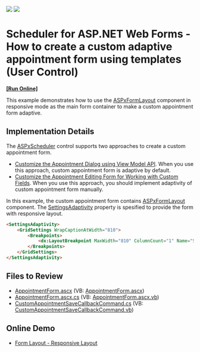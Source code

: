 <!-- default badges list -->
[![](https://img.shields.io/badge/Open_in_DevExpress_Support_Center-FF7200?style=flat-square&logo=DevExpress&logoColor=white)](https://supportcenter.devexpress.com/ticket/details/T960823)
[![](https://img.shields.io/badge/📖_How_to_use_DevExpress_Examples-e9f6fc?style=flat-square)](https://docs.devexpress.com/GeneralInformation/403183)
<!-- default badges end -->

# Scheduler for ASP.NET Web Forms - How to create a custom adaptive appointment form using templates (User Control)
<!-- run online -->
**[[Run Online]](https://codecentral.devexpress.com/324958574/)**
<!-- run online end -->

This example demonstrates how to use the [ASPxFormLayout](https://docs.devexpress.com/AspNet/DevExpress.Web.ASPxFormLayout) component in responsive mode as the main form container to make a custom appointment form adaptive.

## Implementation Details

The [ASPxScheduler](https://docs.devexpress.com/AspNet/DevExpress.Web.ASPxScheduler.ASPxScheduler) control supports two approaches to create a custom appointment form.

* [Customize the Appointment Dialog using View Model API](https://docs.devexpress.com/AspNet/119731/components/scheduler/examples/customization/custom-form-and-custom-fields/how-to-customize-the-appointment-dialog-using-view-model-api-working-with-custom-fields). When you use this approach, custom appointment form is adaptive by default. 
* [Customize the Appointment Editing Form for Working with Custom Fields](https://docs.devexpress.com/AspNet/5464/components/scheduler/examples/customization/custom-form-and-custom-fields/how-to-customize-the-appointment-editing-form-for-working-with-custom-fields). When you use this approach, you should implement adaptivity of custom appointment form manually.

In this example, the custom appointment form contains [ASPxFormLayout](https://docs.devexpress.com/AspNet/DevExpress.Web.ASPxFormLayout) component. The [SettingsAdaptivity](https://docs.devexpress.com/AspNet/DevExpress.Web.ASPxFormLayout.SettingsAdaptivity) property is spesified to provide the form with responsive layout.

```aspx
<SettingsAdaptivity>
    <GridSettings WrapCaptionAtWidth="810">
        <Breakpoints>
            <dx:LayoutBreakpoint MaxWidth="810" ColumnCount="1" Name="S" />
        </Breakpoints>
    </GridSettings>
</SettingsAdaptivity>
```

## Files to Review

* [AppointmentForm.ascx](./CS/WebApplication1/DevExpress/ASPxSchedulerForms/AppointmentForm.ascx) (VB: [AppointmentForm.ascx](./VB/WebApplication1/DevExpress/ASPxSchedulerForms/AppointmentForm.ascx))
* [AppointmentForm.ascx.cs](./CS/WebApplication1/DevExpress/ASPxSchedulerForms/AppointmentForm.ascx.cs) (VB: [AppointmentForm.ascx.vb](./VB/WebApplication1/DevExpress/ASPxSchedulerForms/AppointmentForm.ascx.vb))
* [CustomAppointmentSaveCallbackCommand.cs](./CS/WebApplication1/CustomCommands/CustomAppointmentSaveCallbackCommand.cs) (VB: [CustomAppointmentSaveCallbackCommand.vb](./VB/WebApplication1/CustomCommands/CustomAppointmentSaveCallbackCommand.vb))

## Online Demo

* [Form Layout - Responsive Layout](https://demos.devexpress.com/ASPxNavigationAndLayoutDemos/FormLayout/ResponsiveLayout.aspx)
